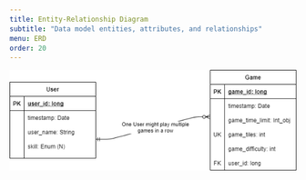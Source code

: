 ```yaml
---
title: Entity-Relationship Diagram
subtitle: "Data model entities, attributes, and relationships"
menu: ERD
order: 20
---
```


[![ERD](img/erd.png)](pdf/erd.pdf)